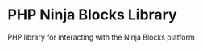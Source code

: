 PHP Ninja Blocks Library
========================

PHP library for interacting with the Ninja Blocks platform